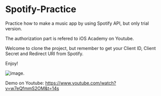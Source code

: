 # Spotify-Practice

Practice how to make a music app by using Spotify API, but only trial version.   

The authorization part is refered to iOS Academy on Youtube.   

Welcome to clone the project, but remember to get your Client ID, Client Secret and Redirect URI from Spotify.   

Enjoy!

![image](https://github.com/Sheng-Ping-Wang/Spotify-Practice/blob/main/SpotifyDemo.gif).  

Demo on Youtube: https://www.youtube.com/watch?v=w7eQfmmS2OM&t=14s

